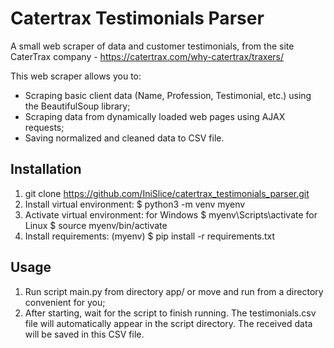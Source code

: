# Catertrax Testimonials Parser

A small web scraper of data and customer testimonials, from the site CaterTrax company - https://catertrax.com/why-catertrax/traxers/ 

This web scraper allows you to:
- Scraping basic client data (Name, Profession, Testimonial, etc.) using the BeautifulSoup library;
- Scraping data from dynamically loaded web pages using AJAX requests;
- Saving normalized and cleaned data to CSV file.

## Installation
1. git clone https://github.com/IniSlice/catertrax_testimonials_parser.git
2. Install virtual environment: $ python3 -m venv myenv
3. Activate virtual environment: for Windows $ myenv\Scripts\activate for Linux $ source myenv/bin/activate
4. Install requirements: (myenv) $ pip install -r requirements.txt

## Usage
1. Run script main.py from directory app/ or move and run from a directory convenient for you;
2. After starting, wait for the script to finish running. The testimonials.csv file will automatically appear in the script directory. The received data will be saved in this CSV file.
